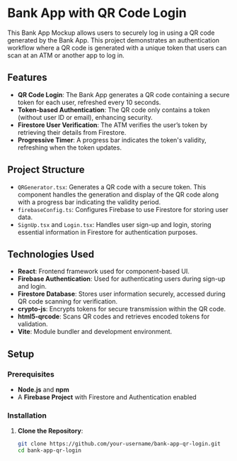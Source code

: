 # Bank App with QR Code Login

This Bank App Mockup allows users to securely log in using a QR code generated by the Bank App. This project demonstrates an authentication workflow where a QR code is generated with a unique token that users can scan at an ATM or another app to log in. 

## Features

- **QR Code Login**: The Bank App generates a QR code containing a secure token for each user, refreshed every 10 seconds. 
- **Token-based Authentication**: The QR code only contains a token (without user ID or email), enhancing security.
- **Firestore User Verification**: The ATM verifies the user’s token by retrieving their details from Firestore.
- **Progressive Timer**: A progress bar indicates the token's validity, refreshing when the token updates.

## Project Structure

- `QRGenerator.tsx`: Generates a QR code with a secure token. This component handles the generation and display of the QR code along with a progress bar indicating the validity period.
- `firebaseConfig.ts`: Configures Firebase to use Firestore for storing user data.
- `SignUp.tsx` and `Login.tsx`: Handles user sign-up and login, storing essential information in Firestore for authentication purposes.

## Technologies Used

- **React**: Frontend framework used for component-based UI.
- **Firebase Authentication**: Used for authenticating users during sign-up and login.
- **Firestore Database**: Stores user information securely, accessed during QR code scanning for verification.
- **crypto-js**: Encrypts tokens for secure transmission within the QR code.
- **html5-qrcode**: Scans QR codes and retrieves encoded tokens for validation.
- **Vite**: Module bundler and development environment.

## Setup

### Prerequisites

- **Node.js** and **npm**
- A **Firebase Project** with Firestore and Authentication enabled

### Installation

1. **Clone the Repository**:
   ```bash
   git clone https://github.com/your-username/bank-app-qr-login.git
   cd bank-app-qr-login
